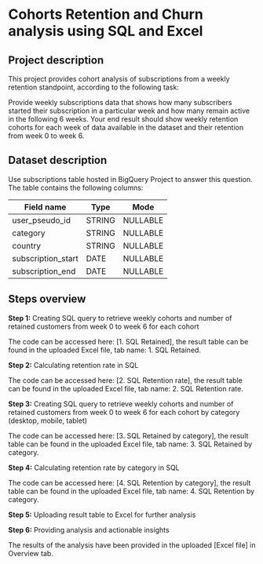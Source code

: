 # Cohorts Retention and Churn analysis using SQL and Excel
## Project description
This project provides cohort analysis of subscriptions from a weekly retention standpoint, according to the following task:

Provide weekly subscriptions data that shows how many subscribers started their subscription in a particular week and how many remain active in the following 6 weeks. 
Your end result should show weekly retention cohorts for each week of data available in the dataset and their retention from week 0 to week 6.

## Dataset description
Use subscriptions table hosted in BigQuery Project to answer this question. The table contains the following columns:



| Field name  | Type | Mode |
| ------------- | ------------- |---------------|
| user_pseudo_id | STRING  | NULLABLE |
| category  | STRING | NULLABLE |
| country| STRING | NULLABLE |
| subscription_start| DATE | NULLABLE |
| subscription_end | DATE | NULLABLE |

		
## Steps overview
**Step 1:**  Creating SQL query to retrieve weekly cohorts and number of retained customers from week 0 to week 6 for each cohort 

The code can be accessed here: [1. SQL Retained], the result table can be found in the uploaded Excel file, tab name: 1. SQL Retained.

**Step 2:**  Calculating retention rate in SQL

The code can be accessed here: [2. SQL Retention rate], the result table can be found in the uploaded Excel file, tab name: 2. SQL Retention rate.

**Step 3:**  Creating SQL query to retrieve weekly cohorts and number of retained customers from week 0 to week 6 for each cohort by category (desktop, mobile, tablet)

The code can be accessed here: [3. SQL Retained by category], the result table can be found in the uploaded Excel file, tab name: 3. SQL Retained by category.

**Step 4:** Calculating retention rate by category in SQL

The code can be accessed here: [4. SQL Retention by category], the result table can be found in the uploaded Excel file, tab name: 4. SQL Retention by category.

**Step 5:** Uploading result table to Excel for further analysis

**Step 6:** Providing analysis and actionable insights

The results of the analysis have been provided in the uploaded [Excel file] in Overview tab.
